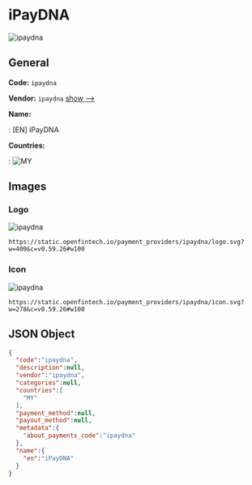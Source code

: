 
# iPayDNA 
![ipaydna](https://static.openfintech.io/payment_providers/ipaydna/logo.svg?w=400&c=v0.59.26#w100)  

## General 
 
**Code:** `ipaydna` 
 
**Vendor:** `ipaydna` [show -->](/vendors/ipaydna/) 
 
**Name:** 
 
:	[EN] iPayDNA 
 
 
**Countries:** 
 
:	![MY](https://cdnjs.cloudflare.com/ajax/libs/flag-icon-css/3.3.0/flags/4x3/my.svg#w24)  

## Images 

### Logo 
 
![ipaydna](https://static.openfintech.io/payment_providers/ipaydna/logo.svg?w=400&c=v0.59.26#w100)  

```
https://static.openfintech.io/payment_providers/ipaydna/logo.svg?w=400&c=v0.59.26#w100
```  

### Icon 
 
![ipaydna](https://static.openfintech.io/payment_providers/ipaydna/icon.svg?w=278&c=v0.59.26#w100)  

```
https://static.openfintech.io/payment_providers/ipaydna/icon.svg?w=278&c=v0.59.26#w100
```  

## JSON Object 

```json
{
  "code":"ipaydna",
  "description":null,
  "vendor":"ipaydna",
  "categories":null,
  "countries":[
    "MY"
  ],
  "payment_method":null,
  "payout_method":null,
  "metadata":{
    "about_payments_code":"ipaydna"
  },
  "name":{
    "en":"iPayDNA"
  }
}
```  

